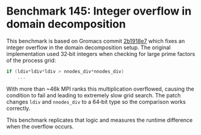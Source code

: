 # Benchmark 145: Integer overflow in domain decomposition

This benchmark is based on Gromacs commit [2b1918e7](https://gitlab.com/gromacs/gromacs/-/commit/2b1918e7483649fcc3a47cc55ffd7dc54ad7a9fb) which fixes an integer overflow in the domain decomposition setup. The original implementation used 32‑bit integers when checking for large prime factors of the process grid:

```c
if (ldiv*ldiv*ldiv > nnodes_div*nnodes_div)
    ...
```

With more than ~46k MPI ranks this multiplication overflowed, causing the condition to fail and leading to extremely slow grid search. The patch changes `ldiv` and `nnodes_div` to a 64‑bit type so the comparison works correctly.

This benchmark replicates that logic and measures the runtime difference when the overflow occurs.
